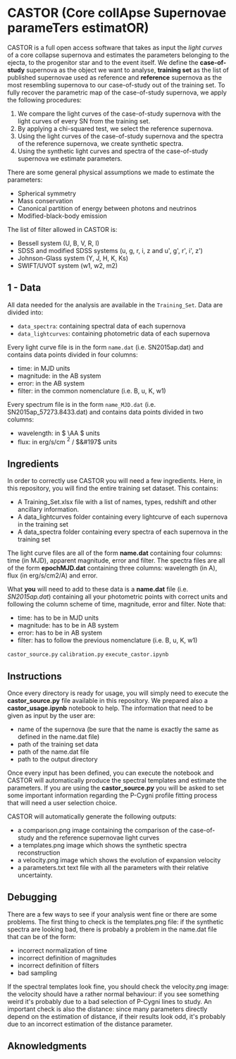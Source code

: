 # CASTOR (**Core collApse Supernovae parameTers estimatOR**) 

CASTOR is a full open access software that takes as input the *light curves* of a core collapse supernova and estimates the parameters belonging to the ejecta, to the progenitor star and to the event itself. We define the **case-of-study** supernova as the object we want to analyse, **training set** as the list of published supernovae used as reference and **reference** supernova as the most resembling supernova to our case-of-study out of the training set. To fully recover the parametric map of the case-of-study supernova, we apply the following procedures: 
1. We compare the light curves of the case-of-study supernova with the light curves of every SN from the training set.
2. By applying a chi-squared test, we select the reference supernova.
3. Using the light curves of the case-of-study supernova and the spectra of the reference supernova, we create synthetic spectra.
4. Using the synthetic light curves and spectra of the case-of-study supernova we estimate parameters.

There are some general physical assumptions we made to estimate the parameters:
- Spherical symmetry
- Mass conservation
- Canonical partition of energy between photons and neutrinos
- Modified-black-body emission

The list of filter allowed in CASTOR is: 
- Bessell system (U, B, V, R, I)
- SDSS and modified SDSS systems (u, g, r, i, z and u', g', r', i', z')
- Johnson-Glass system (Y, J, H, K, Ks)
- SWIFT/UVOT system (w1, w2, m2)

## 1 - Data

All data needed for the analysis are available in the `Training_Set`. Data are divided into:
- `data_spectra`: containing spectral data of each supernova
- `data_lightcurves`: containing photometric data of each supernova

Every light curve file is in the form `name.dat` (i.e. SN2015ap.dat) and contains data points divided in four columns: 
- time: in MJD units
- magnitude: in the AB system
- error: in the AB system
- filter: in the common nomenclature (i.e. B, u, K, w1)

Every spectrum file is in the form `name_MJD.dat` (i.e. SN2015ap_57273.8433.dat) and contains data points divided in two columns: 
- wavelength: in $ \AA $ units
- flux: in erg/s/cm $^2$ / $&#197$ units 








## Ingredients 

In order to correctly use CASTOR you will need a few ingredients. Here, in this repository, you will find the entire training set dataset. This contains: 
- A Training_Set.xlsx file with a list of names, types, redshift and other ancillary information.
- A data_lightcurves folder containing every lightcurve of each supernova in the training set
- A data_spectra folder containing every spectra of each supernova in the training set

The light curve files are all of the form **name.dat** containing four columns: time (in MJD), apparent magnitude, error and filter. 
The spectra files are all of the form **epochMJD.dat** containing three columns: wavelength (in A), flux (in erg/s/cm2/A) and error. 

What **you** will need to add to these data is a **name.dat** file (i.e. *SN2015ap.dat*) containing all your photometric points with correct units and following the column scheme of time, magnitude, error and filter. Note that:
- time: has to be in MJD units
- magnitude: has to be in AB system
- error: has to be in AB system
- filter: has to follow the previous nomenclature (i.e. B, u, K, w1)



`castor_source.py`
`calibration.py`
`execute_castor.ipynb`


## Instructions 

Once every directory is ready for usage, you will simply need to execute the **castor_source.py** file available in this repository. We prepared also a **castor_usage.ipynb** notebook to help. The information that need to be given as input by the user are: 
- name of the supernova (be sure that the name is exactly the same as defined in the name.dat file)
- path of the training set data
- path of the name.dat file
- path to the output directory

Once every input has been defined, you can execute the notebook and CASTOR will automatically produce the spectral templates and estimate the parameters. If you are using the **castor_source.py** you will be asked to set some important information regarding the P-Cygni profile fitting process that will need a user selection choice. 

CASTOR will automatically generate the following outputs: 
- a comparison.png image containing the comparison of the case-of-study and the reference supernovae light curves
- a templates.png image which shows the synthetic spectra reconstruction
- a velocity.png image which shows the evolution of expansion velocity
- a parameters.txt text file with all the parameters with their relative uncertainty. 

## Debugging 

There are a few ways to see if your analysis went fine or there are some problems. The first thing to check is the templates.png file: if the synthetic spectra are looking bad, there is probably a problem in the name.dat file that can be of the form: 
- incorrect normalization of time
- incorrect definition of magnitudes
- incorrect definition of filters
- bad sampling

If the spectral templates look fine, you should check the velocity.png image: the velocity should have a rather normal behaviour: if you see something weird it's probably due to a bad selection of P-Cygni lines to study. An important check is also the distance: since many parameters directly depend on the estimation of distance, if their results look odd, it's probably due to an incorrect estimation of the distance parameter. 



## Aknowledgments







